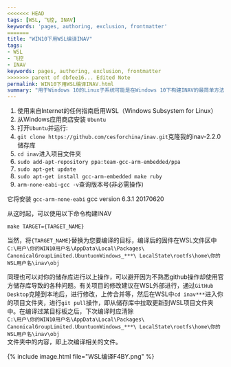 ```yaml
---
<<<<<<< HEAD
tags: [WSL, 飞控, INAV]
keywords: 'pages, authoring, exclusion, frontmatter'
=======
title: "WIN10下用WSL编译INAV"
tags:
- WSL
- 飞控
- INAV
keywords: pages, authoring, exclusion, frontmatter
>>>>>>> parent of dbfee16... Edited Note
permalink: WIN10下用WSL编译INAV.html
summary: "用于Windows 10的Linux子系统可能是在Windows 10下构建INAV的最简单方法。"
---
```



1. 使用来自Internet的任何指南启用WSL（Windows Subsystem for Linux）
1. 从Windows应用商店安装 `Ubuntu`
1. 打开`Ubuntu`并运行:
1. `git clone https://github.com/cesforchina/inav.git`克隆我的inav-2.2.0储存库
1. `cd inav`进入项目文件夹
1. `sudo add-apt-repository ppa:team-gcc-arm-embedded/ppa`
1. `sudo apt-get update`
1. `sudo apt-get install gcc-arm-embedded make ruby`
1. `arm-none-eabi-gcc -v`查询版本号(非必需操作)

它将安装 `gcc-arm-none-eabi` gcc version 6.3.1 20170620

从这时起，可以使用以下命令构建INAV

`make TARGET={TARGET_NAME}`

当然，将`{TARGET_NAME}`替换为您要编译的目标，编译后的固件在WSL文件区中  
`C:\用户\你的WIN10用户名\AppData\Local\Packages\
CanonicalGroupLimited.UbuntuonWindows_***\
LocalState\rootfs\home\你的WSL用户名\inav\obj`  

同理也可以对你的储存库进行以上操作，可以避开因为不熟悉github操作却使用官方储存库导致的各种问题。有关项目的修改建议在WSL外部进行，通过`GitHub Desktop`克隆到本地后，进行修改，上传合并等，然后在WSL中`cd inav***`进入你的项目文件夹，进行`git pull`操作，即从储存库中拉取更新到WSL项目文件夹中。在编译过某目标板之后，下次编译时应清除  
`C:\用户\你的WIN10用户名\AppData\Local\Packages\
CanonicalGroupLimited.UbuntuonWindows_***\
LocalState\rootfs\home\你的WSL用户名\inav\obj`  
文件夹中的内容，即上次编译相关的文件。

{% include image.html file="WSL编译F4BY.png" %}
